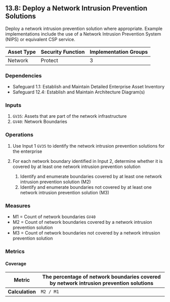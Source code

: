 ## 13.8: Deploy a Network Intrusion Prevention Solutions

Deploy a network intrusion prevention solution where appropriate.
Example implementations include the use of a Network Intrusion
Prevention System (NIPS) or equivalent CSP service.

| Asset Type   | Security Function   | Implementation Groups |
| ------------ | ------------------- | --------------------- |
| Network      | Protect             | 3                     |

### Dependencies

-   Safeguard 1.1: Establish and Maintain Detailed Enterprise Asset
    Inventory
-   Safeguard 12.4: Establish and Maintain Architecture Diagram(s)

### Inputs

1.  `GV35`: Assets that are part of the network infrastructure
2.  `GV40`: Network Boundaries

### Operations

1.  Use Input 1 `GV35` to identify the network intrusion prevention
    solutions for the enterprise

2.  For each network boundary identified in Input 2, determine whether it is covered by at least one network intrusion prevention solution

    1.  Identify and enumerate boundaries covered by at least one network intrusion prevention solution (M2)
    2.  Identify and enumerate boundaries not covered by at least one network intrusion prevention solution (M3)

### Measures

-   M1 = Count of network boundaries `GV40`
-   M2 = Count of network boundaries covered by a network intrusion
    prevention solution
-   M3 = Count of network boundaries not covered by a network intrusion
    prevention solution

### Metrics

#### Coverage

| **Metric**      | The percentage of network boundaries covered by network intrusion prevention solutions |
|-----------------|------------------------------------------------------------------------------------------|
| **Calculation** | `M2 / M1`                                                                                |
